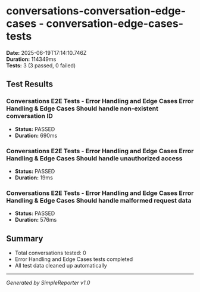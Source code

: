 # conversations-conversation-edge-cases - conversation-edge-cases-tests

**Date:** 2025-06-19T17:14:10.746Z  
**Duration:** 114349ms  
**Tests:** 3 (3 passed, 0 failed)

## Test Results


### Conversations E2E Tests - Error Handling and Edge Cases Error Handling & Edge Cases Should handle non-existent conversation ID
- **Status:** PASSED
- **Duration:** 690ms



### Conversations E2E Tests - Error Handling and Edge Cases Error Handling & Edge Cases Should handle unauthorized access
- **Status:** PASSED
- **Duration:** 19ms



### Conversations E2E Tests - Error Handling and Edge Cases Error Handling & Edge Cases Should handle malformed request data
- **Status:** PASSED
- **Duration:** 576ms



## Summary

- Total conversations tested: 0
- Error Handling and Edge Cases tests completed
- All test data cleaned up automatically

---
*Generated by SimpleReporter v1.0*
